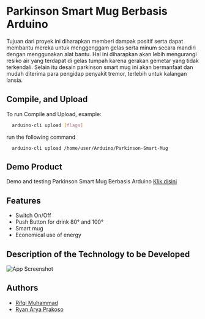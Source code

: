 
# Parkinson Smart Mug Berbasis Arduino

Tujuan dari proyek ini diharapkan memberi dampak positif serta dapat membantu
mereka untuk menggenggam gelas serta minum secara mandiri dengan menggunakan alat
bantu. Hal ini diharapkan akan lebih mengurangi resiko air yang terdapat di gelas tumpah
karena gerakan gemetar yang tidak terkendali. Selain itu desain parkinson smart mug ini
akan bermanfaat dan mudah diterima para pengidap penyakit tremor, terlebih untuk
kalangan lansia.

## Compile, and Upload

To run Compile and Upload, example:

```bash
  arduino-cli upload [flags]
```

run the following command

```
  arduino-cli upload /home/user/Arduino/Parkinson-Smart-Mug
```
## Demo Product

Demo and testing Parkinson Smart Mug Berbasis Arduino [Klik disini](https://youtu.be/N0Rf8aPkvAk)


## Features

- Switch On/Off
- Push Button for drink 80&deg; and 100&deg;
- Smart mug
- Economical use of energy


## Description of the Technology to be Developed

![App Screenshot](https://via.placeholder.com/468x300?text=App+Screenshot+Here)


## Authors

- [Rifqi Muhammad](#)
- [Ryan Arya Prakoso](#)
